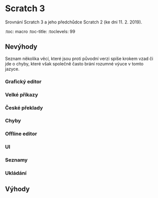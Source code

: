 # Scratch 3
Srovnání Scratch 3 a jeho předchůdce Scratch 2 (ke dni 11. 2. 2019).

:toc: macro
:toc-title:
:toclevels: 99

## Nevýhody
Seznam několika věcí, které jsou proti původní verzi spíše krokem vzad či jde o chyby, které však společně často brání rozumné výuce v tomto jazyce.

### Grafický editor
### Velké příkazy

### České překlady
### Chyby
### Offline editor
### UI
### Seznamy
### Ukládání


## Výhody

